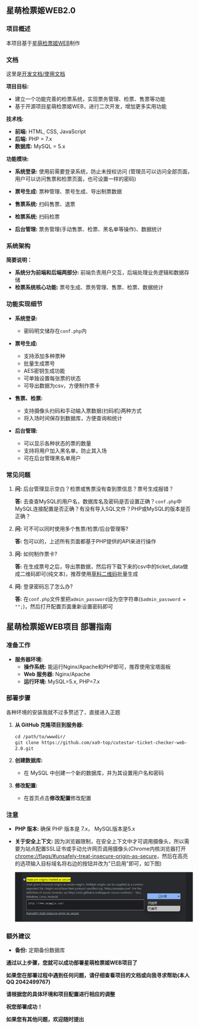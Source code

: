 ## 星萌检票姬WEB2.0

### 项目概述

本项目基于[星萌检票姬WEB](https://gitee.com/miku_cute/cutestar-ticket-checker-web)制作

### 文档
这里是[开发文档/使用文档](https://github.com/xa9-top/cutestar-ticket-checker-web-2.0/wiki/)

**项目目标:**

- 建立一个功能完善的检票系统，实现票务管理、检票、售票等功能
- 基于开源项目星萌检票姬WEB，进行二次开发，增加更多实用功能

**技术栈:**

- **前端:** HTML, CSS, JavaScript
- **后端:** PHP = 7.x
- **数据库:** MySQL = 5.x

**功能模块:**

- **系统登录:**  使用前需要登录系统，防止未授权访问 (管理员可以访问全部页面，用户可以访问售票和检票页面，也可设置一样的密码)

- **票号生成:** 票种管理、票号生成、导出制票数据
- **售票系统:** 扫码售票、退票
- **检票系统:** 扫码检票
- **后台管理:** 票务管理(手动售票、检票、黑名单等操作)、数据统计

### 系统架构

**简要说明：**

- **系统分为前端和后端两部分:** 前端负责用户交互，后端处理业务逻辑和数据存储
- **检票系统核心功能:** 票号生成、票务管理、售票、检票、数据统计

### 功能实现细节

- **系统登录:**
  - 密码明文储存在`conf.php`内

- **票号生成:**
  - 支持添加多种票种
  - 批量生成票号
  - AES密钥生成功能
  - 可单独设置每张票的状态
  - 可导出数据为csv，方便制作票卡
- **售票、检票:**
  - 支持摄像头扫码和手动输入票数据(扫码机)两种方式
  - 将入场时间保存到数据库，方便查询和统计
- **后台管理:**
  - 可以显示各种状态的票的数量
  - 支持将用户加入黑名单，防止其入场
  - 可在后台管理黑名单用户


### 常见问题

1. **问:** 后台管理显示空白？检票或售票没有查到票信息？票号生成报错？

   **答:** 去查查MySQL的用户名，数据库名及密码是否设置正确？`conf.php`中MySQL连接配置是否正确？有没有导入SQL文件？PHP或MySQL的版本是否正确？

2. **问:** 可不可以同时使用多个售票/检票/后台管理等?

   **答:** 包可以的，上述所有页面都基于PHP提供的API来进行操作

3. **问:** 如何制作票卡?

   **答:** 在生成票号之后，导出票数据，然后将下载下来的csv中的ticket_data做成二维码即可(纯文本)，推荐使用[草料二维码](https://cli.im/)批量生成

4. **问:** 登录密码忘了怎么办?

   **答:** 在`conf.php`文件里把`admin_password`设为空字符串(`$admin_password = "";`)，然后打开配置页面重新设置密码即可

   

## 星萌检票姬WEB项目 部署指南

### 准备工作

- **服务器环境:**
  - **操作系统:** 能运行Nginx/Apache和PHP即可，推荐使用宝塔面板
  - **Web 服务器:** Nginx/Apache
  - **运行环境:** MySQL=5.x, PHP=7.x

### 部署步骤

各种环境的安装我就不过多赘述了，直接进入正题

1. **从 GitHub 克隆项目到服务器:**

   ```shell
   cd /path/to/wwwdir/
   git clone https://github.com/xa9-top/cutestar-ticket-checker-web-2.0.git
   ```

2. **创建数据库:**

   - 在 MySQL 中创建一个新的数据库，并为其设置用户名和密码

3. **修改配置:**

   - 在首页点击**修改配置**修改配置


### 注意

- **PHP 版本:** 确保 PHP 版本是 7.x， MySQL版本是5.x

- **关于安全上下文:**  因为浏览器限制，在安全上下文中才可调用摄像头，所以需要为站点配置SSL证书或手动允许网页调用摄像头(Chrome内核浏览器打开[chrome://flags/#unsafely-treat-insecure-origin-as-secure](chrome://flags/#unsafely-treat-insecure-origin-as-secure)，然后在高亮的选项输入目标域名将右边的按钮并改为"已启用"即可，如下图)

  ![](https://github.com/xa9-top/cutestar-ticket-checker-web-2.0/blob/master/Markdown-res/unsafely-treat-insecure-origin-as-secure.png)

### 额外建议

- **备份:** 定期备份数据库

**通过以上步骤，您就可以成功部署星萌检票姬WEB项目了**

**如果您在部署过程中遇到任何问题，请仔细查看项目的文档或向我寻求帮助(本人QQ 2042499767)**

**请根据您的具体环境和项目配置进行相应的调整**

**祝您部署成功！**

**如果您有其他问题，欢迎随时提出**
